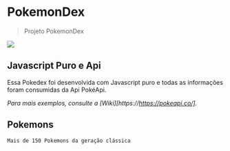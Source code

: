 # PokemonDex
> Projeto PokemonDex





![](https://raw.githubusercontent.com/PokeAPI/sprites/master/sprites/pokemon/25.png)


## Javascript Puro e Api

Essa Pokedex foi desenvolvida com Javascript puro e todas as informações foram consumidas da Api PokéApi.

_Para mais exemplos, consulte a [Wiki][https://https://pokeapi.co/]._

## Pokemons

    Mais de 150 Pokemons da geração clássica

